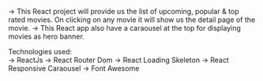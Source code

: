 -> This React project will provide us the list of upcoming, popular & top rated movies. On clicking on any movie it will show us the detail page of the movie.
-> This React app also have a caraousel at the top for displaying movies as hero banner.

Technologies used:  
  -> ReactJs
  -> React Router Dom
  -> React Loading Skeleton 
  -> React Responsive Caraousel
  -> Font Awesome
